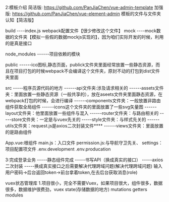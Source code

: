 2:模板介绍
简洁版: https://github.com/PanJiaChen/vue-admin-template
加强版: https://github.com/PanJiaChen/vue-element-admin
模板的文件与文件夹认知【简洁版】

build
     ----index.js webpack配置文件【很少修改这个文件】
mock
    ----mock数据的文件夹【模拟一些假的数据mockjs实现的】，因为咱们实际开发的时候，利用的是真是接口

node_modules
     ------项目依赖的模块

public
     ------ico图标,静态页面，publick文件夹里面经常放置一些静态资源，而且在项目打包的时候webpack不会编译这个文件夹，原封不动的打包到dist文件夹里面

src
    -----程序员源代码的地方
    ------api文件夹:涉及请求相关的
    ------assets文件夹：里面放置一些静态资源（一般共享的），放在aseets文件夹里面静态资源，在webpack打包的时候，会进行编译
    ------components文件夹：一般放置非路由组件获取全局组件
    ------icons这个文件夹的里面放置了一些svg矢量图
    ------layout文件夹：他里面放置一些组件与混入
    ------router文件夹：与路由相关的
    -----store文件夹：一定是与vuex先关的
    -----style文件夹：与样式先关的
    ------utils文件夹：request.js是axios二次封装文件****
    ------views文件夹：里面放置的是路由组件

App.vue:根组件
main.js：入口文件
permission.js:与导航守卫先关、
settings：项目配置项文件
.env.development
.env.producation


3:完成登录业务
  -----静态组件完成
  -----书写API（换成真实的接口）
  -----axios二次封装
  -----换成真实接口之后需要解决代理跨域问题(解决代理跨域问题)
输入用户密码->后台返回token->前台拿着token,在去后台获取消息(role)

vuex状态管理库
1.项目很小，完全不需要Vuex，如果项目很大，组件很多，数据很多，数据维护很费劲，vuex
state(存储数据的地方)
mutations
getters
modules


